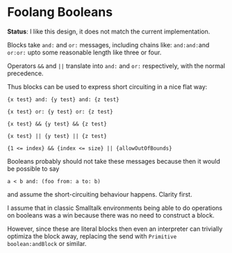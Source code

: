 # Foolang Booleans

**Status**: I like this design, it does not match the current implementation.

Blocks take `and:` and `or:` messages, including chains like: `and:and:`and
`or:or:` upto some reasonable length like three or four.

Operators `&&` and `||` translate into `and:` and `or:` respectively,
with the normal precedence.

Thus blocks can be used to express short circuiting in a nice flat
way:

    {x test} and: {y test} and: {z test}

    {x test} or: {y test} or: {z test}

    {x test} && {y test} && {z test}

    {x test} || {y test} || {z test}

    {1 <= index} && {index <= size} || {allowOutOfBounds}

Booleans probably should not take these messages because then it would be
possible to say

    a < b and: (foo from: a to: b)

and assume the short-circuiting behaviour happens. Clarity first.

I assume that in classic Smalltalk environments being able to do operations on
booleans was a win because there was no need to construct a block.

However, since these are literal blocks then even an interpreter can trivially
optimiza the block away, replacing the send with `Primitive boolean:andBlock`
or similar.



